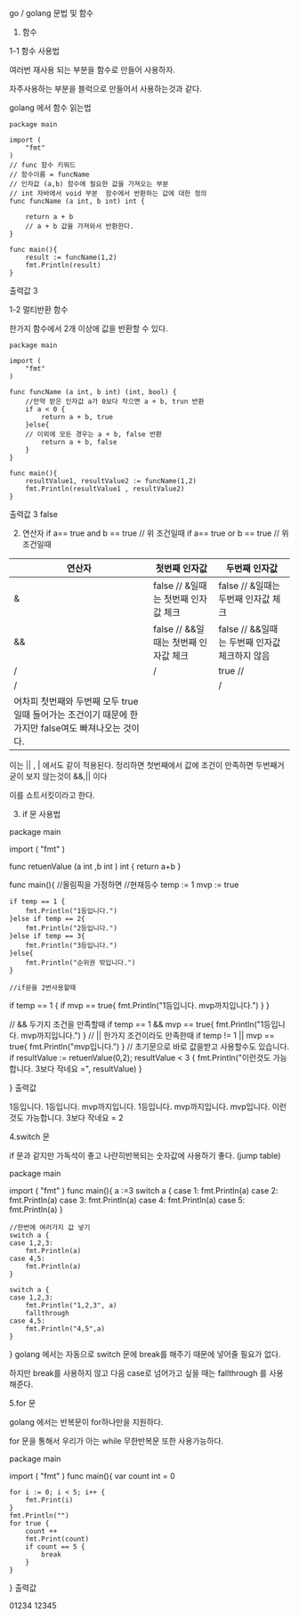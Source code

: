 go / golang 문법 및 함수

1. 함수

 

 

1-1 함수 사용법

여러번 재사용 되는 부분을 함수로 만들어 사용하자.

자주사용하는 부분을 블럭으로 만들어서 사용하는것과 같다.

golang 에서  함수 읽는법

```golang
package main

import (
	"fmt"
)
// func 함수 키워드 
// 함수이름 = funcName
// 인자값 (a,b) 함수에 필요한 값을 가져오는 부분
// int 자바에서 void 부분  함수에서 반환하는 값에 대한 정의
func funcName (a int, b int) int {

    return a + b
    // a + b 값을 가져와서 반환한다.
}

func main(){
    result := funcName(1,2)
    fmt.Println(result)
}

```
출력값 3

 

1-2 멀티반환 함수

한가지 함수에서 2개 이상에 값을 반환할 수 있다.
```golang
package main

import (
	"fmt"
)

func funcName (a int, b int) (int, bool) {
	//만약 받은 인자값 a가 0보다 작으면 a + b, trun 반환
	if a < 0 {
    	return a + b, true
    }else{
    // 이외에 모든 경우는 a + b, false 반환
    	return a + b, false
    }
}

func main(){
	resultValue1, resultValue2 := funcName(1,2)
    fmt.Println(resultValue1 , resultValue2)
}

```
출력값 3 false

 

 

2. 연산자 
if a== true and b == true  // 위 조건일때 
if a== true or b == true  // 위 조건일때 

|연산자 |	첫번째 인자값 | 두번째 인자값 |
|---|---|---|
|&	|false // &일때는 첫번째 인자값 체크	|false // &일때는 두번째 인자값 체크|
|&&	|false // &&일때는 첫번째 인자값 체크	|false // &&일때는 두번째 인자값 체크하지 않음|
| /|/	|true // |일때는 첫번째 인자값 체크	|true  // /|/일때는 두번째 인자값 체크|
| /||/	|true // ||일때는 첫번째 인자값 체크	|true  // /||/일때는 두번째 인자값 체크 체크하지 않음|
어차피 첫번째와 두번째 모두 true 일때 들어가는 조건이기 때문에 한가지만 false여도 빠져나오는 것이다.|

이는 || , | 에서도 같이 적용된다. 정리하면 첫번째에서 값에 조건이 만족하면 두번째거 굳이 보지 않는것이 &&,|| 이다

이를 쇼트서킷이라고 한다.

 

 

3. if 문 사용법

package main

import (
	"fmt"
)

func retuenValue (a int ,b int ) int {
	return a+b
}

func main(){
	//올림픽을 가정하면
	//현재등수
	temp := 1
	mvp := true

	if temp == 1 {
		fmt.Println("1등입니다.")
	}else if temp == 2{
		fmt.Println("2등입니다.")
	}else if temp == 3{
		fmt.Println("3등입니다.")
	}else{
		fmt.Println("순위권 밖입니다.")
	}
	
	//if문을 2번사용할때 
   if temp == 1 {
	   if mvp == true{
		fmt.Println("1등입니다. mvp까지입니다.")
	   }
   }

   // && 두가지 조건을 만족할때
   if temp == 1 && mvp == true{
	fmt.Println("1등입니다. mvp까지입니다.")
   }
   // || 한가지 조건이라도 만족한때
   if temp != 1 || mvp == true{
	fmt.Println("mvp입니다.")
   }
   // 초기문으로 바로 값을받고 사용할수도 있습니다.
   if resultValue := retuenValue(0,2); resultValue < 3 {
	   fmt.Println("이런것도 가능합니다. 3보다 작네요 =", resultValue)
   }

}
출력값 

1등입니다.
1등입니다. mvp까지입니다.
1등입니다. mvp까지입니다.
mvp입니다.
이런것도 가능합니다. 3보다 작네요 = 2

 

4.switch 문

if 문과 같지만 가독석이 좋고 나란히반복되는 숫자값에 사용하기 좋다. (jump table)

package main

import (
	"fmt"
)
func main(){
	a :=3
	switch a {
	case 1:
		fmt.Println(a)
	case 2:
		fmt.Println(a)
	case 3:
		fmt.Println(a)
	case 4:
		fmt.Println(a)
	case 5:
		fmt.Println(a)
	}

	//한번에 여러가지 값 넣기
	switch a {
	case 1,2,3:
		fmt.Println(a)
	case 4,5:
		fmt.Println(a)
	}

	switch a {
	case 1,2,3:
		fmt.Println("1,2,3", a)
		fallthrough
	case 4,5:
		fmt.Println("4,5",a)
	}


}
golang 에서는 자동으로 switch 문에 break를 해주기 때문에 넣어줄 필요가 없다.

하지만 break를 사용하지 않고 다음 case로 넘어가고 싶을 때는 fallthrough 를 사용해준다.

 

5.for 문

golang 에서는 반복문이 for하나만을 지원하다.

for 문을 통해서 우리가 아는 while 무한반복문 또한 사용가능하다.

package main

import (
	"fmt"
)
func main(){
	var count int = 0

	for i := 0; i < 5; i++ {
		fmt.Print(i)
	}
	fmt.Println("")
	for true {
		count ++
		fmt.Print(count)
		if count == 5 {
			break
		}
	}
}
출력값

01234
12345
